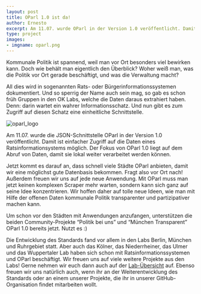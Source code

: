 ```yaml
---
layout: post
title: OParl 1.0 ist da!
author: Ernesto
excerpt: Am 11.07. wurde OParl in der Version 1.0 veröffentlicht. Damit ist einfacher Zugriff auf die Daten eines Ratsinformationsystems möglich.
type: project
images:
- imgname: oparl.png
---
```


Kommunale Politik ist spannend, weil man vor Ort besonders viel bewirken kann. Doch wie behält man eigentlich den Überblick? Woher weiß man, was die Politik vor Ort gerade beschäftigt, und was die Verwaltung macht?

All dies wird in sogenannten Rats- oder Bürgerinformationssystemen dokumentiert. Und so sperrig der Name auch sein mag, so gab es schon früh Gruppen in den OK Labs, welche die Daten daraus extrahiert haben. Denn: darin wartet ein wahrer Informationsschatz. Und nun gibt es zum Zugriff auf diesen Schatz eine einheitliche Schnittstelle.

![oparl_logo](/blog/oparl.png)

Am 11.07. wurde die JSON-Schnittstelle OParl in der Version 1.0 veröffentlicht. Damit ist einfacher Zugriff auf die Daten eines Ratsinformationsystems möglich. Der Fokus von OParl 1.0 liegt auf dem Abruf von Daten, damit sie lokal weiter verarbeitet werden können.

Jetzt kommt es darauf an, dass schnell viele Städte OParl anbieten, damit wir eine möglichst gute Datenbasis bekommen. Fragt also vor Ort nach! Außerdem freuen wir uns auf jede neue Anwendung. Mit OParl muss man jetzt keinen komplexen Scraper mehr warten, sondern kann sich ganz auf seine Idee konzentrieren. Wir hoffen daher auf tolle neue Ideen, wie man mit Hilfe der offenen Daten kommunale Politik transparenter und partizipativer machen kann.

Um schon vor den Städten mit Anwendungen anzufangen, unterstützen die beiden Community-Projekte “Politik bei uns” und “München Transparent” OParl 1.0 bereits jetzt. Nutzt es :)

Die Entwicklung des Standards fand vor allem in den Labs Berlin, München und Ruhrgebiet statt. Aber auch das Kölner, das Niederrheiner, das Ulmer und das Wuppertaler Lab haben sich schon mit Ratsinformationssystemen und OParl beschäftigt. Wir freuen uns auf viele weitere Projekte aus den Labs! Gerne nehmen wir euch dann auch auf der [Lab-Übersicht](https://oparl.org/initiatoren-und-unterstuetzer/) auf. Ebenso freuen wir uns natürlich auch, wenn ihr an der Weiterentwicklung des Standards oder an einem unserer Projekte, die ihr in unserer GitHub-Organisation findet mitarbeiten wollt.
